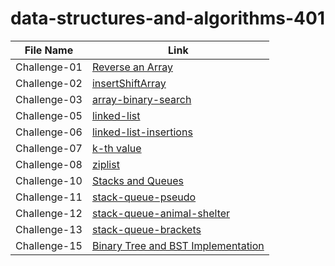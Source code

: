 # data-structures-and-algorithms-401

|File Name           |Link                                       |        
|------------------  | -------------------------------           |
|Challenge-01 |[Reverse an Array ](https://github.com/Maiada-Ibrahim/data-structures-and-algorithms-401/blob/main/challenges/challenge-01/README.md)|
|Challenge-02 |[insertShiftArray ](https://github.com/Maiada-Ibrahim/data-structures-and-algorithms-401/blob/main/challenges/challenge-02/README.md)|
|Challenge-03|[array-binary-search ](https://github.com/Maiada-Ibrahim/data-structures-and-algorithms-401/blob/main/challenges/challenge-03/README.md)|
|Challenge-05|[linked-list](https://github.com/Maiada-Ibrahim/data-structures-and-algorithms-401/tree/main/challenges/challenge-05)|
|Challenge-06|[linked-list-insertions](https://github.com/Maiada-Ibrahim/data-structures-and-algorithms-401/tree/main/challenges/challenge-06)|
|Challenge-07|[k-th value](https://github.com/Maiada-Ibrahim/data-structures-and-algorithms-401/tree/main/challenges/challenge-07)|
|Challenge-08|[ziplist](https://github.com/Maiada-Ibrahim/data-structures-and-algorithms-401/tree/main/challenges/challange-08)|
|Challenge-10|[Stacks and Queues](https://github.com/Maiada-Ibrahim/data-structures-and-algorithms-401/tree/main/challenges/challenge-10)|
|Challenge-11|[stack-queue-pseudo](https://github.com/Maiada-Ibrahim/data-structures-and-algorithms-401/tree/main/challenges/challenge-11)|
|Challenge-12|[stack-queue-animal-shelter](https://github.com/Maiada-Ibrahim/data-structures-and-algorithms-401/tree/main/challenges/challange-12)|
|Challenge-13|[stack-queue-brackets](https://github.com/Maiada-Ibrahim/data-structures-and-algorithms-401/tree/main/challenges/challange-13)|
|Challenge-15|[ Binary Tree and BST Implementation](https://github.com/Maiada-Ibrahim/data-structures-and-algorithms-401/tree/main/challenges/challenge-15)|
